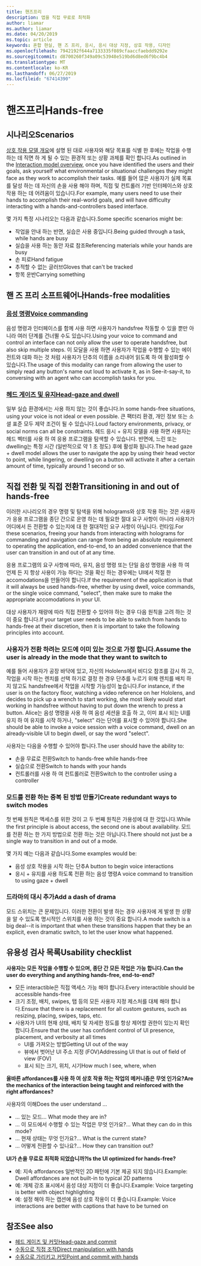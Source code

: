 ```yaml
---
title: 핸즈프리
description: 앱을 직접 무료로 최적화
author: liamar
ms.author: liamar
ms.date: 04/20/2019
ms.topic: article
keywords: 혼합 현실, 핸 즈 프리, 응시, 응시 대상 지정, 상호 작용, 디자인
ms.openlocfilehash: 7942192f644a7133335f089cfaaccfaebdd9292e
ms.sourcegitcommit: d8700260f349a09c53948e519bd6d8ed6f9bc4b4
ms.translationtype: MT
ms.contentlocale: ko-KR
ms.lasthandoff: 06/27/2019
ms.locfileid: "67414390"
---
```

# <a name="hands-free"></a><span data-ttu-id="2f013-104">핸즈프리</span><span class="sxs-lookup"><span data-stu-id="2f013-104">Hands-free</span></span>



## <a name="scenarios"></a><span data-ttu-id="2f013-105">시나리오</span><span class="sxs-lookup"><span data-stu-id="2f013-105">Scenarios</span></span>

<span data-ttu-id="2f013-106">[상호 작용 모델 개요](interaction-fundamentals.md)에 설명 된 대로 사용자와 해당 목표를 식별 한 후에는 작업을 수행 하는 데 직면 하 게 될 수 있는 환경적 또는 상황 과제를 확인 합니다.</span><span class="sxs-lookup"><span data-stu-id="2f013-106">As outlined in the [Interaction model overview](interaction-fundamentals.md), once you have identified the users and their goals, ask yourself what environmental or situational challenges they might face as they work to accomplish their tasks.</span></span> <span data-ttu-id="2f013-107">예를 들어 많은 사용자가 실제 목표를 달성 하는 데 자신의 손을 사용 해야 하며, 직접 및 컨트롤러 기반 인터페이스와 상호 작용 하는 데 어려움이 있습니다.</span><span class="sxs-lookup"><span data-stu-id="2f013-107">For example, many users need to use their hands to accomplish their real-world goals, and will have difficulty interacting with a hands-and-controllers based interface.</span></span> 

<span data-ttu-id="2f013-108">몇 가지 특정 시나리오는 다음과 같습니다.</span><span class="sxs-lookup"><span data-stu-id="2f013-108">Some specific scenarios might be:</span></span> 
* <span data-ttu-id="2f013-109">작업을 안내 하는 반면, 실습은 사용 중입니다.</span><span class="sxs-lookup"><span data-stu-id="2f013-109">Being guided through a task, while hands are busy</span></span>
* <span data-ttu-id="2f013-110">실습을 사용 하는 동안 자료 참조</span><span class="sxs-lookup"><span data-stu-id="2f013-110">Referencing materials while your hands are busy</span></span>
* <span data-ttu-id="2f013-111">손 피로</span><span class="sxs-lookup"><span data-stu-id="2f013-111">Hand fatigue</span></span>
* <span data-ttu-id="2f013-112">추적할 수 없는 글러브</span><span class="sxs-lookup"><span data-stu-id="2f013-112">Gloves that can't be tracked</span></span>
* <span data-ttu-id="2f013-113">항목 운반</span><span class="sxs-lookup"><span data-stu-id="2f013-113">Carrying something</span></span>


## <a name="hands-free-modalities"></a><span data-ttu-id="2f013-114">핸 즈 프리 소프트웨어나</span><span class="sxs-lookup"><span data-stu-id="2f013-114">Hands-free modalities</span></span>

### <a name="voice-commandingvoice-designmd"></a>[<span data-ttu-id="2f013-115">음성 명령</span><span class="sxs-lookup"><span data-stu-id="2f013-115">Voice commanding</span></span>](voice-design.md)

<span data-ttu-id="2f013-116">음성 명령과 인터페이스를 함께 사용 하면 사용자가 handsfree 작동할 수 있을 뿐만 아니라 여러 단계를 건너뛸 수도 있습니다.</span><span class="sxs-lookup"><span data-stu-id="2f013-116">Using your voice to command and control an interface can not only allow the user to operate handsfree, but also skip multiple steps.</span></span> <span data-ttu-id="2f013-117">이 모달을 사용 하면 사용자가 작업을 수행할 수 있는 에이전트와 대화 하는 것 처럼 사용자가 단추의 이름을 소리내어 읽도록 하 여 활성화할 수 있습니다.</span><span class="sxs-lookup"><span data-stu-id="2f013-117">The usage of this modality can range from allowing the user to simply read any button's name out loud to activate it, as in See-it-say-it, to conversing with an agent who can accomplish tasks for you.</span></span>



### <a name="head-gaze-and-dwellgaze-and-dwellmd"></a>[<span data-ttu-id="2f013-118">헤드 게이즈 및 유지</span><span class="sxs-lookup"><span data-stu-id="2f013-118">Head-gaze and dwell</span></span>](gaze-and-dwell.md)

<span data-ttu-id="2f013-119">일부 실습 환경에서는 사용 하지 않는 것이 좋습니다.</span><span class="sxs-lookup"><span data-stu-id="2f013-119">In some hands-free situations, using your voice is not ideal or even possible.</span></span> <span data-ttu-id="2f013-120">큰 팩터리 환경, 개인 정보 또는 소셜 표준 모두 제약 조건이 될 수 있습니다.</span><span class="sxs-lookup"><span data-stu-id="2f013-120">Loud factory environments, privacy, or social norms can all be constraints.</span></span> <span data-ttu-id="2f013-121">헤드 응시 + 유지 모델을 사용 하면 사용자는 헤드 벡터를 사용 하 여 응용 프로그램을 탐색할 수 있습니다. 반면에, 느린 또는 dwelling는 특정 시간 (일반적으로 약 1 초 정도) 후에 활성화 됩니다.</span><span class="sxs-lookup"><span data-stu-id="2f013-121">The head gaze + dwell model allows the user to navigate the app by using their head vector to point, while lingering, or dwelling on a button will activate it after a certain amount of time, typically around 1 second or so.</span></span> 


## <a name="transitioning-in-and-out-of-hands-free"></a><span data-ttu-id="2f013-122">직접 전환 및 직접 전환</span><span class="sxs-lookup"><span data-stu-id="2f013-122">Transitioning in and out of hands-free</span></span>

<span data-ttu-id="2f013-123">이러한 시나리오의 경우 명령 및 탐색을 위해 holograms와 상호 작용 하는 것은 사용자가 응용 프로그램을 종단 간으로 운영 하는 데 필요한 절대 요구 사항이 아니라 사용자가 어디에서 든 전환할 수 있는지에 대 한 절대적인 요구 사항이 아닙니다. 런타임.</span><span class="sxs-lookup"><span data-stu-id="2f013-123">For these scenarios, freeing your hands from interacting with holograms for commanding and navigation can range from being an absolute requirement to operating the application, end-to-end, to an added convenience that the user can transition in and out of at any time.</span></span> 

<span data-ttu-id="2f013-124">응용 프로그램의 요구 사항에 따라, 유지, 음성 명령 또는 단일 음성 명령을 사용 하 여 언제 든 지 항상 사용이 가능 하다는 것을 확신 하는 경우에는 UI에서 적절 한 accomodations을 만들어야 합니다.</span><span class="sxs-lookup"><span data-stu-id="2f013-124">If the requirement of the application is that it will always be used hands-free, whether by using dwell, voice commands, or the single voice command, "select", then make sure to make the appropriate accomodations in your UI.</span></span> 

<span data-ttu-id="2f013-125">대상 사용자가 재량에 따라 직접 전환할 수 있어야 하는 경우 다음 원칙을 고려 하는 것이 중요 합니다.</span><span class="sxs-lookup"><span data-stu-id="2f013-125">If your target user needs to be able to switch from hands to hands-free at their discretion, then it is important to take the following principles into account.</span></span>

### <a name="assume-the-user-is-already-in-the-mode-that-they-want-to-switch-to"></a><span data-ttu-id="2f013-126">사용자가 전환 하려는 모드에 이미 있는 것으로 가정 합니다.</span><span class="sxs-lookup"><span data-stu-id="2f013-126">Assume the user is already in the mode that they want to switch to</span></span>
<span data-ttu-id="2f013-127">예를 들어 사용자가 공장 바닥에 있고, 자신의 Hololens에서 비디오 참조를 감시 하 고, 작업을 시작 하는 렌치를 선택 하기로 결정 한 경우 단추를 누르기 위해 렌치를 배치 하지 않고도 handsfree에서 작업을 시작할 가능성이 높습니다.</span><span class="sxs-lookup"><span data-stu-id="2f013-127">For instance, if the user is on the factory floor, watching a video reference on her Hololens, and decides to pick up a wrench to start working, she most likely would start working in handsfree without having to put down the wrench to press a button.</span></span> <span data-ttu-id="2f013-128">Alice는 음성 명령을 사용 하 여 음성 세션을 호출 하 고, 이미 표시 되는 UI를 유지 하 여 유지를 시작 하거나, "select" 라는 단어를 표시할 수 있어야 합니다.</span><span class="sxs-lookup"><span data-stu-id="2f013-128">She should be able to invoke a voice session with a voice command, dwell on an already-visible UI to begin dwell, or say the word "select".</span></span>

<span data-ttu-id="2f013-129">사용자는 다음을 수행할 수 있어야 합니다.</span><span class="sxs-lookup"><span data-stu-id="2f013-129">The user should have the ability to:</span></span> 
* <span data-ttu-id="2f013-130">손을 무료로 전환</span><span class="sxs-lookup"><span data-stu-id="2f013-130">Switch to hands-free while hands-free</span></span>
* <span data-ttu-id="2f013-131">실습으로 전환</span><span class="sxs-lookup"><span data-stu-id="2f013-131">Switch to hands with your hands</span></span>
* <span data-ttu-id="2f013-132">컨트롤러를 사용 하 여 컨트롤러로 전환</span><span class="sxs-lookup"><span data-stu-id="2f013-132">Switch to the controller using a controller</span></span> 

### <a name="create-redundant-ways-to-switch-modes"></a><span data-ttu-id="2f013-133">모드를 전환 하는 중복 된 방법 만들기</span><span class="sxs-lookup"><span data-stu-id="2f013-133">Create redundant ways to switch modes</span></span>
<span data-ttu-id="2f013-134">첫 번째 원칙은 액세스를 위한 것이 고 두 번째 원칙은 가용성에 대 한 것입니다.</span><span class="sxs-lookup"><span data-stu-id="2f013-134">While the first principle is about access, the second one is about availability.</span></span> <span data-ttu-id="2f013-135">모드를 전환 하는 한 가지 방법으로 전환 하는 것은 아닙니다.</span><span class="sxs-lookup"><span data-stu-id="2f013-135">There should not just be a single way to transition in and out of a mode.</span></span> 

<span data-ttu-id="2f013-136">몇 가지 예는 다음과 같습니다.</span><span class="sxs-lookup"><span data-stu-id="2f013-136">Some examples would be:</span></span> 
* <span data-ttu-id="2f013-137">음성 상호 작용을 시작 하는 단추</span><span class="sxs-lookup"><span data-stu-id="2f013-137">A button to begin voice interactions</span></span>
* <span data-ttu-id="2f013-138">응시 + 유지를 사용 하도록 전환 하는 음성 명령</span><span class="sxs-lookup"><span data-stu-id="2f013-138">A voice command to transition to using gaze + dwell</span></span>

### <a name="add-a-dash-of-drama"></a><span data-ttu-id="2f013-139">드라마의 대시 추가</span><span class="sxs-lookup"><span data-stu-id="2f013-139">Add a dash of drama</span></span>
<span data-ttu-id="2f013-140">모드 스위치는 큰 문제입니다. 이러한 전환이 발생 하는 경우 사용자에 게 발생 한 상황을 알 수 있도록 명시적인 스위치를 사용 하는 것이 중요 합니다.</span><span class="sxs-lookup"><span data-stu-id="2f013-140">A mode switch is a big deal--it is important that when these transitions happen that they be an explicit, even dramatic switch, to let the user know what happened.</span></span> 


## <a name="usability-checklist"></a><span data-ttu-id="2f013-141">유용성 검사 목록</span><span class="sxs-lookup"><span data-stu-id="2f013-141">Usability checklist</span></span>

<span data-ttu-id="2f013-142">**사용자는 모든 작업을 수행할 수 있으며, 종단 간 모든 작업은 가능 합니다.**</span><span class="sxs-lookup"><span data-stu-id="2f013-142">**Can the user do everything and anything hands-free, end-to-end?**</span></span>
* <span data-ttu-id="2f013-143">모든 interactible은 직접 액세스 가능 해야 합니다.</span><span class="sxs-lookup"><span data-stu-id="2f013-143">Every interactible should be accessible hands-free</span></span>
* <span data-ttu-id="2f013-144">크기 조정, 배치, swipes, 탭 등의 모든 사용자 지정 제스처를 대체 해야 합니다.</span><span class="sxs-lookup"><span data-stu-id="2f013-144">Ensure that there is a replacement for all custom gestures, such as resizing, placing, swipes, taps, etc.</span></span>
* <span data-ttu-id="2f013-145">사용자가 UI의 현재 상태, 배치 및 자세한 정도를 항상 제어할 권한이 있는지 확인 합니다.</span><span class="sxs-lookup"><span data-stu-id="2f013-145">Ensure that the user has confident control of UI presence, placement, and verbosity at all times</span></span>
    * <span data-ttu-id="2f013-146">UI를 가져오는 방법</span><span class="sxs-lookup"><span data-stu-id="2f013-146">Getting UI out of the way</span></span>
    * <span data-ttu-id="2f013-147">뷰에서 벗어난 UI 주소 지정 (FOV)</span><span class="sxs-lookup"><span data-stu-id="2f013-147">Addressing UI that is out of field of view (FOV)</span></span>
    * <span data-ttu-id="2f013-148">표시 되는 크기, 위치, 시기</span><span class="sxs-lookup"><span data-stu-id="2f013-148">How much I see, where, when</span></span>

<span data-ttu-id="2f013-149">**올바른 affordances를 사용 하 여 상호 작용 하는 작업의 메커니즘은 무엇 인가요?**</span><span class="sxs-lookup"><span data-stu-id="2f013-149">**Are the mechanics of the interaction being taught and reinforced with the right affordances?**</span></span>

<span data-ttu-id="2f013-150">사용자의 이해</span><span class="sxs-lookup"><span data-stu-id="2f013-150">Does the user understand ...</span></span>
* <span data-ttu-id="2f013-151">... 있는 모드</span><span class="sxs-lookup"><span data-stu-id="2f013-151">... What mode they are in?</span></span>
* <span data-ttu-id="2f013-152">... 이 모드에서 수행할 수 있는 작업은 무엇 인가요?</span><span class="sxs-lookup"><span data-stu-id="2f013-152">... What they can do in this mode?</span></span>
* <span data-ttu-id="2f013-153">... 현재 상태는 무엇 인가요?</span><span class="sxs-lookup"><span data-stu-id="2f013-153">... What is the current state?</span></span>
* <span data-ttu-id="2f013-154">... 어떻게 전환할 수 있나요?</span><span class="sxs-lookup"><span data-stu-id="2f013-154">... How they can transition out?</span></span>
    
<span data-ttu-id="2f013-155">**UI가 손을 무료로 최적화 되었습니까?**</span><span class="sxs-lookup"><span data-stu-id="2f013-155">**Is the UI optimized for hands-free?**</span></span>   

* <span data-ttu-id="2f013-156">예: 지속 affordances 일반적인 2D 패턴에 기본 제공 되지 않습니다.</span><span class="sxs-lookup"><span data-stu-id="2f013-156">Example: Dwell affordances are not built-in to typical 2D patterns</span></span>
* <span data-ttu-id="2f013-157">예: 개체 강조 표시에서 음성 대상 지정이 더 좋습니다.</span><span class="sxs-lookup"><span data-stu-id="2f013-157">Example: Voice targeting is better with object highlighting</span></span>
* <span data-ttu-id="2f013-158">예: 설정 해야 하는 캡션에 음성 상호 작용이 더 좋습니다.</span><span class="sxs-lookup"><span data-stu-id="2f013-158">Example: Voice interactions are better with captions that have to be turned on</span></span>


## <a name="see-also"></a><span data-ttu-id="2f013-159">참조</span><span class="sxs-lookup"><span data-stu-id="2f013-159">See also</span></span>
* [<span data-ttu-id="2f013-160">헤드 게이즈 및 커밋</span><span class="sxs-lookup"><span data-stu-id="2f013-160">Head-gaze and commit</span></span>](gaze-and-commit.md)
* [<span data-ttu-id="2f013-161">수동으로 직접 조작</span><span class="sxs-lookup"><span data-stu-id="2f013-161">Direct manipulation with hands</span></span>](direct-manipulation.md)
* [<span data-ttu-id="2f013-162">수동으로 가리키고 커밋</span><span class="sxs-lookup"><span data-stu-id="2f013-162">Point and commit with hands</span></span>](point-and-commit.md)
